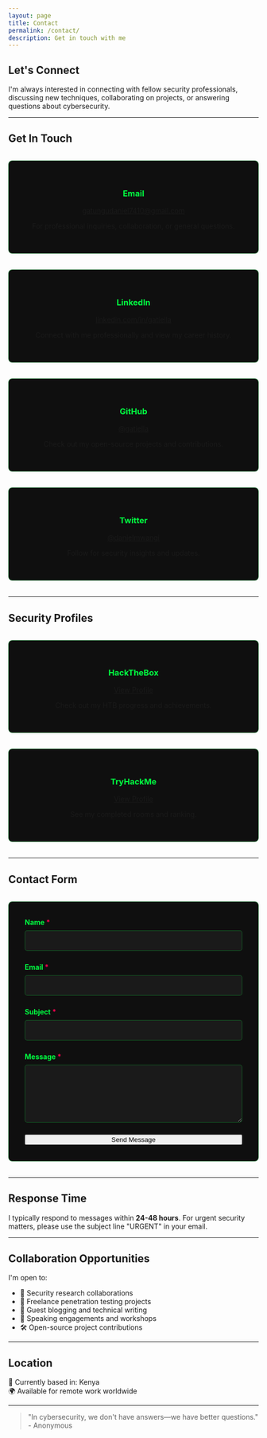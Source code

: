 ```yaml
---
layout: page
title: Contact
permalink: /contact/
description: Get in touch with me
---
```



## Let's Connect

I'm always interested in connecting with fellow security professionals, discussing new techniques, collaborating on projects, or answering questions about cybersecurity.

---

## Get In Touch

<div class="contact-methods">
  <div class="contact-card">
    <i class="fas fa-envelope"></i>
    <h3>Email</h3>
    <p><a href="mailto:gatungudaniel7410@gmail.com">gatungudaniel7410@gmail.com</a></p>
    <p>For professional inquiries, collaboration, or general questions.</p>
  </div>
  
  <div class="contact-card">
    <i class="fab fa-linkedin"></i>
    <h3>LinkedIn</h3>
    <p><a href="https://linkedin.com/in/gatiella" target="_blank">linkedin.com/in/gatiella</a></p>
    <p>Connect with me professionally and view my career history.</p>
  </div>
  
  <div class="contact-card">
    <i class="fab fa-github"></i>
    <h3>GitHub</h3>
    <p><a href="https://github.com/gatiella" target="_blank">@gatiella</a></p>
    <p>Check out my open-source projects and contributions.</p>
  </div>
  
  <div class="contact-card">
    <i class="fab fa-twitter"></i>
    <h3>Twitter</h3>
    <p><a href="https://twitter.com/danielmwangi" target="_blank">@danielmwangi</a></p>
    <p>Follow for security insights and updates.</p>
  </div>
</div>

---

## Security Profiles

<div class="security-profiles">
  <div class="profile-card">
    <i class="fas fa-cube"></i>
    <h3>HackTheBox</h3>
    <p><a href="{{ site.hackthebox_profile }}" target="_blank">View Profile</a></p>
    <p>Check out my HTB progress and achievements.</p>
  </div>
  
  <div class="profile-card">
    <i class="fas fa-shield-alt"></i>
    <h3>TryHackMe</h3>
    <p><a href="{{ site.tryhackme_profile }}" target="_blank">View Profile</a></p>
    <p>See my completed rooms and ranking.</p>
  </div>
</div>

---

## Contact Form

<form class="contact-form" action="https://formspree.io/f/xgvejyle" method="POST">
  <div class="form-group">
    <label for="name">Name <span class="required">*</span></label>
    <input type="text" id="name" name="name" required>
  </div>
  
  <div class="form-group">
    <label for="email">Email <span class="required">*</span></label>
    <input type="email" id="email" name="_replyto" required>
  </div>
  
  <div class="form-group">
    <label for="subject">Subject <span class="required">*</span></label>
    <input type="text" id="subject" name="_subject" required>
  </div>
  
  <div class="form-group">
    <label for="message">Message <span class="required">*</span></label>
    <textarea id="message" name="message" rows="6" required></textarea>
  </div>

  <!-- Honeypot for spam protection -->
  <input type="text" name="_gotcha" style="display:none">
  
  <button type="submit" class="btn btn-primary">
    <i class="fas fa-paper-plane"></i> Send Message
  </button>
</form>

<style>
.contact-methods,
.security-profiles {
  display: grid;
  grid-template-columns: repeat(auto-fit, minmax(250px, 1fr));
  gap: 2rem;
  margin: 2rem 0;
}

.contact-card,
.profile-card {
  background: #0f0f0f;
  border: 1px solid rgba(0, 255, 65, 0.3);
  border-radius: 8px;
  padding: 2rem;
  text-align: center;
  transition: all 0.3s ease;
}

.contact-card:hover,
.profile-card:hover {
  border-color: #00ff41;
  box-shadow: 0 0 20px rgba(0, 255, 65, 0.3);
  transform: translateY(-5px);
}

.contact-card i,
.profile-card i {
  font-size: 3rem;
  color: #00ff41;
  margin-bottom: 1rem;
}

.contact-card h3,
.profile-card h3 {
  color: #00ff41;
  margin-bottom: 1rem;
}

.contact-form {
  max-width: 600px;
  margin: 2rem auto;
  background: #0f0f0f;
  padding: 2rem;
  border: 1px solid rgba(0, 255, 65, 0.3);
  border-radius: 8px;
}

.form-group {
  margin-bottom: 1.5rem;
}

.form-group label {
  display: block;
  color: #00ff41;
  margin-bottom: 0.5rem;
  font-weight: bold;
}

.required {
  color: #ff0051;
}

.form-group input,
.form-group textarea {
  width: 100%;
  padding: 0.75rem;
  background: #1a1a1a;
  border: 1px solid rgba(0, 255, 65, 0.3);
  border-radius: 5px;
  color: #e0e0e0;
  font-family: 'Fira Code', monospace;
  transition: all 0.3s ease;
}

.form-group input:focus,
.form-group textarea:focus {
  outline: none;
  border-color: #00ff41;
  box-shadow: 0 0 10px rgba(0, 255, 65, 0.3);
}

.contact-form button {
  width: 100%;
}
</style>

---

## Response Time

I typically respond to messages within **24-48 hours**. For urgent security matters, please use the subject line "URGENT" in your email.

---

## Collaboration Opportunities

I'm open to:
- 🤝 Security research collaborations
- 💼 Freelance penetration testing projects
- 📝 Guest blogging and technical writing
- 🎤 Speaking engagements and workshops
- 🛠️ Open-source project contributions

---

## Location

📍 Currently based in: Kenya  
🌍 Available for remote work worldwide

---

> "In cybersecurity, we don't have answers—we have better questions." - Anonymous
